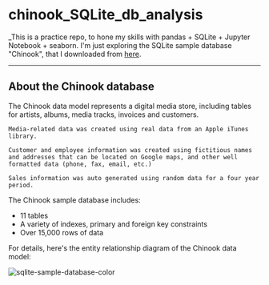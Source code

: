 # chinook_SQLite_db_analysis

_This is a practice repo, to hone my skills with pandas + SQLite + Jupyter Notebook + seaborn.
I'm just exploring the SQLite sample database "Chinook", that I downloaded from [here](https://www.sqlitetutorial.net/sqlite-sample-database/).

***

## About the Chinook database

The Chinook data model represents a digital media store, including tables for artists, albums, media tracks, invoices and customers.

    Media-related data was created using real data from an Apple iTunes library.
  
    Customer and employee information was created using fictitious names and addresses that can be located on Google maps, and other well formatted data (phone, fax, email, etc.)
  
    Sales information was auto generated using random data for a four year period.

The Chinook sample database includes:

- 11 tables
- A variety of indexes, primary and foreign key constraints
- Over 15,000 rows of data

For details, here's the entity relationship diagram of the Chinook data model:

![sqlite-sample-database-color](https://user-images.githubusercontent.com/58040292/117191008-b272a900-ada5-11eb-857e-d03f94db1b2d.jpg)
